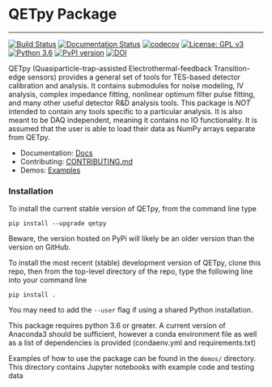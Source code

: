 # QETpy Package
-------

[![Build Status](https://travis-ci.com/ucbpylegroup/QETpy.svg?branch=master)](https://travis-ci.com/ucbpylegroup/QETpy) [![Documentation Status](https://readthedocs.org/projects/qetpy/badge/?version=latest)](https://qetpy.readthedocs.io/en/latest/?badge=latest) [![codecov](https://codecov.io/gh/ucbpylegroup/QETpy/branch/master/graph/badge.svg)](https://codecov.io/gh/ucbpylegroup/QETpy) 
[![License: GPL v3](https://img.shields.io/badge/License-GPL%20v3-blue.svg)](https://www.gnu.org/licenses/gpl-3.0)
[![Python 3.6](https://img.shields.io/badge/python-3.6+-blue.svg)](https://www.python.org/downloads/release/python-360/)
[![PyPI version](https://badge.fury.io/py/QETpy.svg)](https://badge.fury.io/py/QETpy)
[![DOI](https://zenodo.org/badge/DOI/10.5281/zenodo.5104856.svg)](http://doi.org/10.5281/zenodo.5104856)

QETpy (Quasiparticle-trap-assisted Electrothermal-feedback Transition-edge sensors) provides a general set of tools for TES-based detector calibration and analysis. It contains submodules for noise modeling, IV analysis, complex impedance fitting, nonlinear optimum filter pulse fitting, and many other useful detector R&D analysis tools. This package is _NOT_ intended to contain any tools specific to a particular analysis. It is also meant to be DAQ independent, meaning it contains no IO functionality. It is assumed that the user is able to load their data as NumPy arrays separate from QETpy. 

* Documentation: [Docs](https://qetpy.readthedocs.io/en/latest/)
* Contributing: [CONTRIBUTING.md](CONTRIBUTING.md)
* Demos: [Examples](https://qetpy.readthedocs.io/en/latest/examples.html)

### Installation

To install the current stable version of QETpy, from the command line type

`pip install --upgrade qetpy`

Beware, the version hosted on PyPi will likely be an older version than the version on GitHub. 

To install the most recent (stable) development version of QETpy, clone this repo, then from the top-level directory of the repo, type the following line into your command line

`pip install .`

You may need to add the `--user` flag if using a shared Python installation.

This package requires python 3.6 or greater. A current version of Anaconda3 should be sufficient, however a conda environment file as well as a list of dependencies is provided (condaenv.yml and requirements.txt)
    
Examples of how to use the package can be found in the `demos/` directory. This directory contains Jupyter notebooks with example code and testing data

